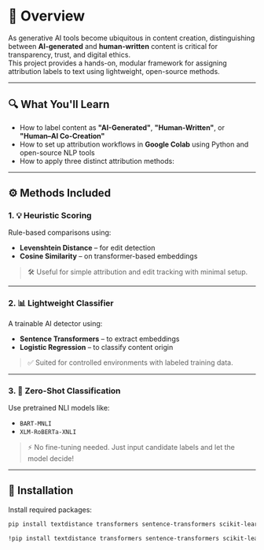 # 🧠 Overview

As generative AI tools become ubiquitous in content creation, distinguishing between **AI-generated** and **human-written** content is critical for transparency, trust, and digital ethics.  
This project provides a hands-on, modular framework for assigning attribution labels to text using lightweight, open-source methods.

---

## 🔍 What You'll Learn

- How to label content as **"AI-Generated"**, **"Human-Written"**, or **"Human–AI Co-Creation"**
- How to set up attribution workflows in **Google Colab** using Python and open-source NLP tools
- How to apply three distinct attribution methods:

---

## ⚙️ Methods Included

### 1. 💡 Heuristic Scoring

Rule-based comparisons using:

- **Levenshtein Distance** – for edit detection  
- **Cosine Similarity** – on transformer-based embeddings

> 🛠 Useful for simple attribution and edit tracking with minimal setup.

---

### 2. 📊 Lightweight Classifier

A trainable AI detector using:

- **Sentence Transformers** – to extract embeddings  
- **Logistic Regression** – to classify content origin

> ✅ Suited for controlled environments with labeled training data.

---

### 3. 🎯 Zero-Shot Classification

Use pretrained NLI models like:

- `BART-MNLI`  
- `XLM-RoBERTa-XNLI`

> ⚡️ No fine-tuning needed. Just input candidate labels and let the model decide!

---

## 🧰 Installation

Install required packages:

```bash
pip install textdistance transformers sentence-transformers scikit-learn

!pip install textdistance transformers sentence-transformers scikit-learn

